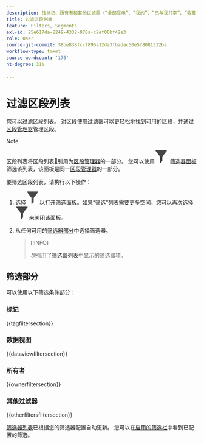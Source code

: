 ```yaml
---
description: 按标记、所有者和其他过滤器（“全部显示”、“我的”、“已与我共享”、“收藏”和“已批准”）进行过滤。
title: 过滤区段列表
feature: Filters, Segments
exl-id: 25e617da-8249-4332-970a-c2ef00bf42e3
role: User
source-git-commit: 38be838fccf896a12da3fbadac50e578081312ba
workflow-type: tm+mt
source-wordcount: '176'
ht-degree: 31%

---
```


# 过滤区段列表

您可以过滤区段列表。 对区段使用过滤器可以更轻松地找到可用的区段，并通过[区段管理器](seg-manage.md)管理区段。

>[!NOTE]
>
>区段列表将区段列表[&#128279;](seg-manage.md#filters-list)引用为[区段管理器](seg-manage.md)的一部分。 您可以使用![筛选器](/help/assets/icons/Filter.svg) [筛选器面板](seg-manage.md#filter-panel)筛选该列表，该面板是同一[区段管理器](seg-manage.md)的一部分。
>


要筛选区段列表，请执行以下操作：

1. 选择![Filter](/help/assets/icons/Filter.svg)以打开筛选面板。如果“筛选”列表需要更多空间，您可以再次选择![Filter](/help/assets/icons/Filter.svg)来关闭该面板。
1. 从任何可用的[筛选器部分](#filter-sections)中选择筛选器。

   >[!INFO]
   >
   >*项*&#x200B;引用了[筛选器列表](seg-manage.md#segment-list)中显示的筛选器项。
   > 

## 筛选部分

可以使用以下筛选条件部分：

### 标记

{{tagfiltersection}}

### 数据视图

{{dataviewfiltersection}}

### 所有者

{{ownerfiltersection}}


### 其他过滤器

{{otherfiltersfiltersection}}


[筛选器列表](seg-manage.md#segment-list)已根据您的筛选器配置自动更新。 您可以在[启用的筛选栏](seg-manage.md#active-filter-bar)中看到已配置的筛选。
